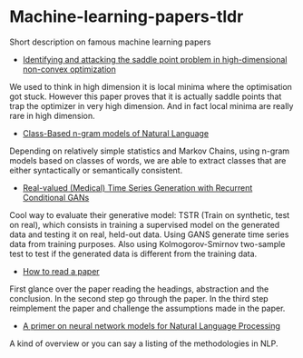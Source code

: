 # Machine-learning-papers-tldr
Short description on famous machine learning papers

* [Identifying and attacking the saddle point problem in high-dimensional non-convex optimization](http://arxiv.org/abs/1406.2572)

We used to think in high dimension it is local minima where the optimisation got stuck. However this paper proves that it is actually saddle points that trap the optimizer in very high dimension. And in fact local minima are really rare in high dimension.

* [Class-Based n-gram models of Natural Language](10.1.1.13.9919.pdf)

Depending on relatively simple statistics and Markov Chains, using n-gram models based on classes of words, we are able to extract classes that are either syntactically or semantically consistent.

* [Real-valued (Medical) Time Series Generation with Recurrent Conditional GANs](https://arxiv.org/pdf/1706.02633.pdf)

Cool way to evaluate their generative model: TSTR (Train on synthetic, test on real), which consists in training a supervised model on the generated data and testing it on real, held-out data. Using GANS generate time series data from training purposes. Also using Kolmogorov-Smirnov two-sample test to test if the generated data is different from the training data.

* [How to read a paper](http://ccr.sigcomm.org/online/files/p83-keshavA.pdf)

First glance over the paper reading the headings, abstraction and the conclusion. In the second step go through the paper. In the third step reimplement the paper and challenge the assumptions made in the paper.

* [A primer on neural network models for Natural Language Processing](https://www.jair.org/media/4992/live-4992-9623-jair.pdf)

A kind of overview or you can say a listing of the methodologies in NLP.
